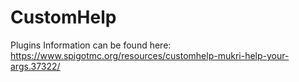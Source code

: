 # CustomHelp
Plugins Information can be found here: https://www.spigotmc.org/resources/customhelp-mukri-help-your-args.37322/
